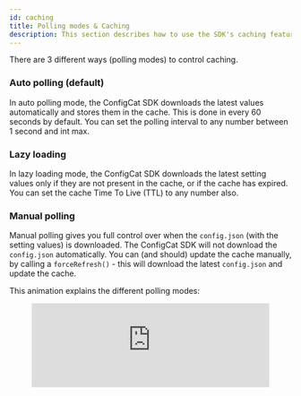 ```yaml
---
id: caching
title: Polling modes & Caching
description: This section describes how to use the SDK's caching feature. There are three different polling modes available in the ConfigCat SDKs. 
---
```


There are 3 different ways (polling modes) to control caching.

### Auto polling (default)
In auto polling mode, the ConfigCat SDK downloads the latest values automatically and stores them in the cache.
This is done in every 60 seconds by default.
You can set the polling interval to any number between 1 second and int max.

### Lazy loading
In lazy loading mode, the ConfigCat SDK downloads the latest setting values only if they are not present in the cache, or if the cache has expired.
You can set the cache Time To Live (TTL) to any number also.

### Manual polling
Manual polling gives you full control over when the `config.json` (with the setting values) is downloaded.
The ConfigCat SDK will not download the `config.json` automatically.
You can (and should) update the cache manually, by calling a `forceRefresh()` - this will download the latest `config.json` and update the cache.

This animation explains the different polling modes:

<figure className="video-container">
<iframe width="100%" src="https://www.youtube.com/embed/_LWPjR4_GqA" frameborder="0" allow="accelerometer; autoplay; encrypted-media; gyroscope; picture-in-picture" allowfullscreen></iframe>
</figure>

